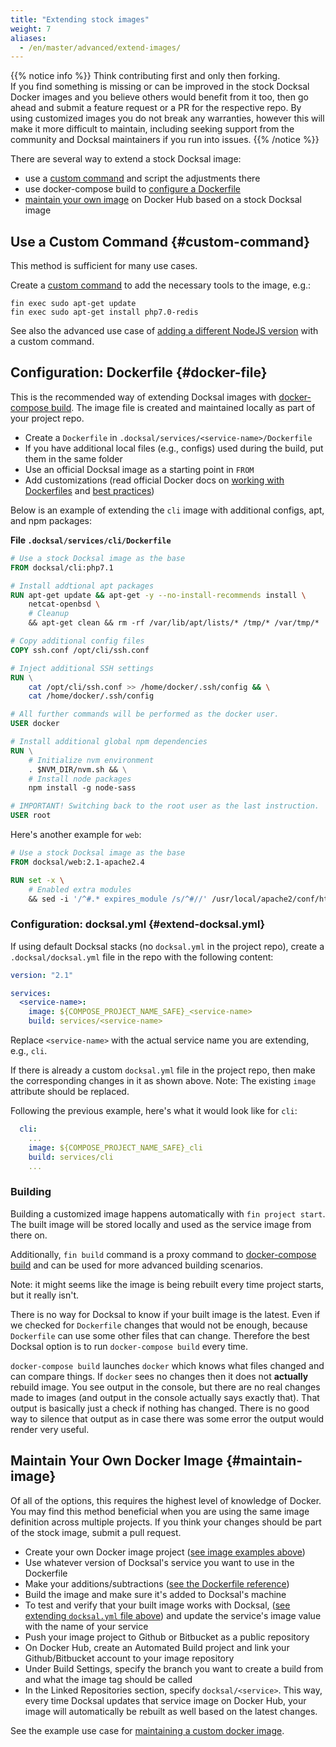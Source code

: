 ```yaml
---
title: "Extending stock images"
weight: 7
aliases:
  - /en/master/advanced/extend-images/
---
```



{{% notice info %}}
Think contributing first and only then forking.  
If you find something is missing or can be improved in the stock Docksal Docker images and you believe others would 
benefit from it too, then go ahead and submit a feature request or a PR for the respective repo.
By using customized images you do not break any warranties, however this will make it more difficult to maintain, 
including seeking support from the community and Docksal maintainers if you run into issues.
{{% /notice %}}

There are several way to extend a stock Docksal image:

- use a [custom command](#custom-command) and script the adjustments there 
- use docker-compose build to [configure a Dockerfile](#docker-file)
- [maintain your own image](#maintain-image) on Docker Hub based on a stock Docksal image

## Use a Custom Command {#custom-command}

This method is sufficient for many use cases.

Create a [custom command](/fin/custom-commands/) to add the necessary tools to the image, e.g.:
```
fin exec sudo apt-get update
fin exec sudo apt-get install php7.0-redis
```

See also the advanced use case of [adding a different NodeJS version](/use-cases/nodejs) with a custom command.


## Configuration: Dockerfile {#docker-file}

This is the recommended way of extending Docksal images with [docker-compose build](https://docs.docker.com/compose/reference/build/).
The image file is created and maintained locally as part of your project repo.

- Create a `Dockerfile` in `.docksal/services/<service-name>/Dockerfile`
- If you have additional local files (e.g., configs) used during the build, put them in the same folder
- Use an official Docksal image as a starting point in `FROM`
- Add customizations (read official Docker docs on [working with Dockerfiles](https://docs.docker.com/engine/reference/builder/) and [best practices](https://docs.docker.com/engine/userguide/eng-image/dockerfile_best-practices/))

Below is an example of extending the `cli` image with additional configs, apt, and npm packages:

**File `.docksal/services/cli/Dockerfile`**

```Dockerfile
# Use a stock Docksal image as the base
FROM docksal/cli:php7.1

# Install addtional apt packages
RUN apt-get update && apt-get -y --no-install-recommends install \
    netcat-openbsd \
    # Cleanup
    && apt-get clean && rm -rf /var/lib/apt/lists/* /tmp/* /var/tmp/*

# Copy additional config files
COPY ssh.conf /opt/cli/ssh.conf

# Inject additional SSH settings
RUN \
	cat /opt/cli/ssh.conf >> /home/docker/.ssh/config && \
	cat /home/docker/.ssh/config

# All further commands will be performed as the docker user.
USER docker

# Install additional global npm dependencies
RUN \
	# Initialize nvm environment
	. $NVM_DIR/nvm.sh && \
	# Install node packages
	npm install -g node-sass

# IMPORTANT! Switching back to the root user as the last instruction.
USER root
```

Here's another example for `web`:

```Dockerfile
# Use a stock Docksal image as the base
FROM docksal/web:2.1-apache2.4

RUN set -x \
	# Enabled extra modules
	&& sed -i '/^#.* expires_module /s/^#//' /usr/local/apache2/conf/httpd.conf
```

### Configuration: docksal.yml {#extend-docksal.yml}

If using default Docksal stacks (no `docksal.yml` in the project repo), create a `.docksal/docksal.yml` file in the repo 
with the following content:

```yaml
version: "2.1"

services:
  <service-name>:
    image: ${COMPOSE_PROJECT_NAME_SAFE}_<service-name>
    build: services/<service-name>
```

Replace `<service-name>` with the actual service name you are extending, e.g., `cli`.

If there is already a custom `docksal.yml` file in the project repo, then make the corresponding changes in it as shown 
above. Note: The existing `image` attribute should be replaced.

Following the previous example, here's what it would look like for `cli`:

```yaml
  cli:
    ...
    image: ${COMPOSE_PROJECT_NAME_SAFE}_cli
    build: services/cli
    ...
```

### Building

Building a customized image happens automatically with `fin project start`.
The built image will be stored locally and used as the service image from there on.

Additionally, `fin build` command is a proxy command to [docker-compose build](https://docs.docker.com/compose/reference/build/) 
and can be used for more advanced building scenarios. 

Note: it might seems like the image is being rebuilt every time project starts, but it really isn't.

There is no way for Docksal to know if your built image is the latest. Even if we checked for `Dockerfile` 
changes that would not be enough, because `Dockerfile` can use some other files that can change. Therefore 
the best Docksal option is to run `docker-compose build` every time.

`docker-compose build` launches `docker` which knows what files changed and can compare things. If `docker`
sees no changes then it does not **actually** rebuild image. You see output in the console, but there are 
no real changes made to images (and output in the console actually says exactly that). That output is 
basically just a check if nothing has changed. There is no good way to silence that output as in case there 
was some error the output would render very useful.



## Maintain Your Own Docker Image {#maintain-image}

Of all of the options, this requires the highest level of knowledge of Docker. You may find this method beneficial when
you are using the same image definition across multiple projects. If you think your changes should be part of the stock 
image, submit a pull request.

- Create your own Docker image project ([see image examples above](#docker-file))
- Use whatever version of Docksal's service you want to use in the Dockerfile
- Make your additions/subtractions ([see the Dockerfile reference](https://docs.docker.com/engine/reference/builder/))
- Build the image and make sure it's added to Docksal's machine
- To test and verify that your built image works with Docksal, ([see extending `docksal.yml` file above](#extend-docksal.yml))
 and update the service's image value with the name of your service
- Push your image project to Github or Bitbucket as a public repository
- On Docker Hub, create an Automated Build project and link your Github/Bitbucket account to your image repository
- Under Build Settings, specify the branch you want to create a build from and what the image tag should be called
- In the Linked Repositories section, specify `docksal/<service>`. This way, every time Docksal updates that service image 
on Docker Hub, your image will automatically be rebuilt as well based on the latest changes.

See the example use case for [maintaining a custom docker image](/use-cases/docker-image).